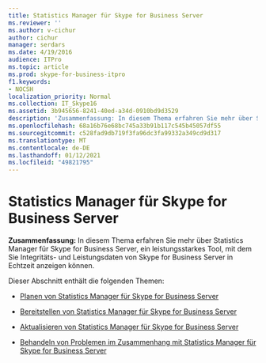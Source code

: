 ```yaml
---
title: Statistics Manager für Skype for Business Server
ms.reviewer: ''
ms.author: v-cichur
author: cichur
manager: serdars
ms.date: 4/19/2016
audience: ITPro
ms.topic: article
ms.prod: skype-for-business-itpro
f1.keywords:
- NOCSH
localization_priority: Normal
ms.collection: IT_Skype16
ms.assetid: 3b945656-8241-40ed-a34d-0910bd9d3529
description: 'Zusammenfassung: In diesem Thema erfahren Sie mehr über Statistics Manager für Skype for Business Server, ein leistungsstarkes Tool, mit dem Sie Integritäts- und Leistungsdaten von Skype for Business Server in Echtzeit anzeigen können.'
ms.openlocfilehash: 68a16b76e68bc745a33b91b117c545b45057df55
ms.sourcegitcommit: c528fad9db719f3fa96dc3fa99332a349cd9d317
ms.translationtype: MT
ms.contentlocale: de-DE
ms.lasthandoff: 01/12/2021
ms.locfileid: "49821795"
---
```

# <a name="statistics-manager-for-skype-for-business-server"></a>Statistics Manager für Skype for Business Server
 
**Zusammenfassung:** In diesem Thema erfahren Sie mehr über Statistics Manager für Skype for Business Server, ein leistungsstarkes Tool, mit dem Sie Integritäts- und Leistungsdaten von Skype for Business Server in Echtzeit anzeigen können.
  
Dieser Abschnitt enthält die folgenden Themen:
  
- [Planen von Statistics Manager für Skype for Business Server](plan.md)
    
- [Bereitstellen von Statistics Manager für Skype for Business Server](deploy.md)
    
- [Aktualisieren von Statistics Manager für Skype for Business Server](upgrade.md)
    
- [Behandeln von Problemen im Zusammenhang mit Statistics Manager für Skype for Business Server](troubleshoot.md)
    

